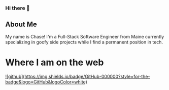 ### Hi there 👋

## About Me
My name is Chase! I'm a Full-Stack Software Engineer from Maine currently specializing in goofy side projects while I find a permanent position in tech.

# Where I am on the web
<a href="https://github.com/chasehuber">
  ![github](https://img.shields.io/badge/GitHub-000000?style=for-the-badge&logo=GitHub&logoColor=white)
</a>

<!--
**chasehuber/chasehuber** is a ✨ _special_ ✨ repository because its `README.md` (this file) appears on your GitHub profile.

Here are some ideas to get you started:

- 🔭 I’m currently working on ...
- 🌱 I’m currently learning ...
- 👯 I’m looking to collaborate on ...
- 🤔 I’m looking for help with ...
- 💬 Ask me about ...
- 📫 How to reach me: ...
- 😄 Pronouns: ...
- ⚡ Fun fact: ...
-->
